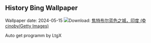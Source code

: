 ## History Bing Wallpaper
Wallpaper date: 2024-05-15
![](https://www.bing.com/th?id=OHR.BlueCityIndia_ZH-CN4275229255_UHD.jpg&w=1000)Download: [焦特布尔蓝色之城，印度 (© cinoby/Getty Images)](https://www.bing.com/th?id=OHR.BlueCityIndia_ZH-CN4275229255_UHD.jpg)

Auto get programm by LtgX

